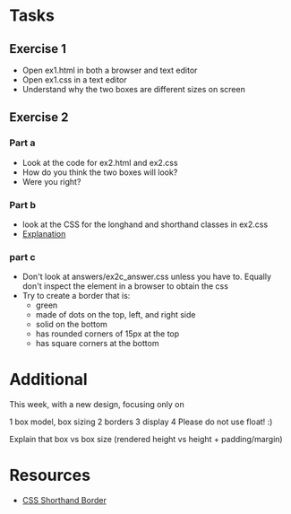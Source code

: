 # Tasks
## Exercise 1
* Open ex1.html in both a browser and text editor
* Open ex1.css in a text editor
* Understand why the two boxes are different sizes on screen

## Exercise 2
### Part a
* Look at the code for ex2.html and ex2.css
* How do you think the two boxes will look?
* Were you right?

### Part b
* look at the CSS for the longhand and shorthand classes in ex2.css
* [Explanation](https://www.w3schools.com/css/css_border_shorthand.asp)

### part c
* Don't look at answers/ex2c_answer.css unless you have to. Equally don't inspect the element in a browser to obtain
the css
* Try to create a border that is:
  * green
  * made of dots on the top, left, and right side
  * solid on the bottom
  * has rounded corners of 15px at the top
  * has square corners at the bottom

# Additional
This week, with a new design, focusing only on 

1 box model, box sizing
2 borders
3 display
4 Please do not use float!     :) 

Explain that box vs box size (rendered height vs height + padding/margin)


# Resources
* [CSS Shorthand Border](https://www.w3schools.com/css/css_border_shorthand.asp)